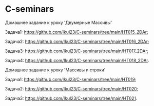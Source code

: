  # C-seminars
 Домашнее задание к уроку 'Двумерные Массивы'

 Задача1: https://github.com/Ikul23/C-seminars/tree/main/HT015_2DAr; 

 Задача2: https://github.com/Ikul23/C-seminars/tree/main/HT016_2DAr;

 Задача3: https://github.com/Ikul23/C-seminars/tree/main/HT017_2DAr;

 Задача4: https://github.com/Ikul23/C-seminars/tree/main/HT018_2DAr.

Домашнее задание к уроку 'Массивы и строки'

 Задача1: https://github.com/Ikul23/C-seminars/tree/main/HT019; 
 
 Задача2: https://github.com/Ikul23/C-seminars/tree/main/HT020;

 Задача3: https://github.com/Ikul23/C-seminars/tree/main/HT021.
